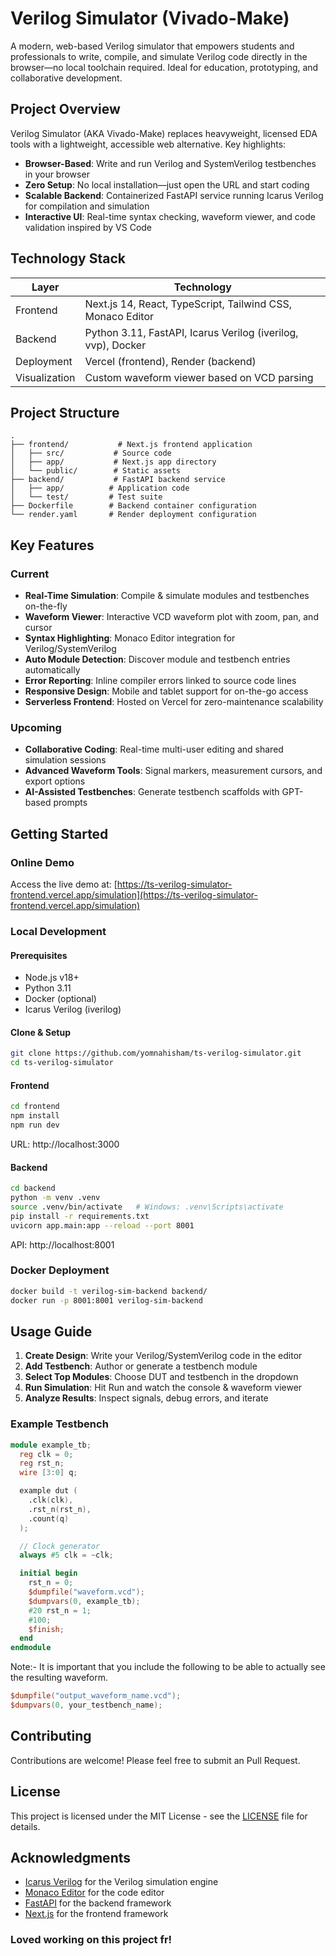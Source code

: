 # Verilog Simulator (Vivado-Make)

A modern, web-based Verilog simulator that empowers students and professionals to write, compile, and simulate Verilog code directly in the browser—no local toolchain required. Ideal for education, prototyping, and collaborative development.

## Project Overview

Verilog Simulator (AKA Vivado-Make) replaces heavyweight, licensed EDA tools with a lightweight, accessible web alternative. Key highlights:

- **Browser-Based**: Write and run Verilog and SystemVerilog testbenches in your browser
- **Zero Setup**: No local installation—just open the URL and start coding
- **Scalable Backend**: Containerized FastAPI service running Icarus Verilog for compilation and simulation
- **Interactive UI**: Real-time syntax checking, waveform viewer, and code validation inspired by VS Code

## Technology Stack

| Layer | Technology |
|-------|------------|
| Frontend | Next.js 14, React, TypeScript, Tailwind CSS, Monaco Editor |
| Backend | Python 3.11, FastAPI, Icarus Verilog (iverilog, vvp), Docker |
| Deployment | Vercel (frontend), Render (backend) |
| Visualization | Custom waveform viewer based on VCD parsing |

## Project Structure

```
.
├── frontend/           # Next.js frontend application
│   ├── src/           # Source code
│   ├── app/           # Next.js app directory
│   └── public/        # Static assets
├── backend/           # FastAPI backend service
│   ├── app/          # Application code
│   └── test/         # Test suite
├── Dockerfile        # Backend container configuration
└── render.yaml       # Render deployment configuration
```

## Key Features

### Current
- **Real-Time Simulation**: Compile & simulate modules and testbenches on-the-fly
- **Waveform Viewer**: Interactive VCD waveform plot with zoom, pan, and cursor
- **Syntax Highlighting**: Monaco Editor integration for Verilog/SystemVerilog
- **Auto Module Detection**: Discover module and testbench entries automatically
- **Error Reporting**: Inline compiler errors linked to source code lines
- **Responsive Design**: Mobile and tablet support for on-the-go access
- **Serverless Frontend**: Hosted on Vercel for zero-maintenance scalability

### Upcoming
- **Collaborative Coding**: Real-time multi-user editing and shared simulation sessions
- **Advanced Waveform Tools**: Signal markers, measurement cursors, and export options
- **AI-Assisted Testbenches**: Generate testbench scaffolds with GPT-based prompts

## Getting Started

### Online Demo
Access the live demo at: [https://ts-verilog-simulator-frontend.vercel.app/simulation](https://ts-verilog-simulator-frontend.vercel.app/simulation)

### Local Development

#### Prerequisites
- Node.js v18+
- Python 3.11
- Docker (optional)
- Icarus Verilog (iverilog)

#### Clone & Setup
```bash
git clone https://github.com/yomnahisham/ts-verilog-simulator.git
cd ts-verilog-simulator
```

#### Frontend
```bash
cd frontend
npm install
npm run dev
```
URL: http://localhost:3000

#### Backend
```bash
cd backend
python -m venv .venv
source .venv/bin/activate   # Windows: .venv\Scripts\activate
pip install -r requirements.txt
uvicorn app.main:app --reload --port 8001
```
API: http://localhost:8001

### Docker Deployment
```bash
docker build -t verilog-sim-backend backend/
docker run -p 8001:8001 verilog-sim-backend
```

## Usage Guide

1. **Create Design**: Write your Verilog/SystemVerilog code in the editor
2. **Add Testbench**: Author or generate a testbench module
3. **Select Top Modules**: Choose DUT and testbench in the dropdown
4. **Run Simulation**: Hit Run and watch the console & waveform viewer
5. **Analyze Results**: Inspect signals, debug errors, and iterate

### Example Testbench
```verilog
module example_tb;
  reg clk = 0;
  reg rst_n;
  wire [3:0] q;

  example dut (
    .clk(clk),
    .rst_n(rst_n),
    .count(q)
  );

  // Clock generator
  always #5 clk = ~clk;

  initial begin
    rst_n = 0;
    $dumpfile("waveform.vcd");
    $dumpvars(0, example_tb);
    #20 rst_n = 1;
    #100;
    $finish;
  end
endmodule
```
Note:- It is important that you include the following to be able to actually see the resulting waveform.
```verilog
$dumpfile("output_waveform_name.vcd");
$dumpvars(0, your_testbench_name);
```

## Contributing

Contributions are welcome! Please feel free to submit an Pull Request.

## License

This project is licensed under the MIT License - see the [LICENSE](LICENSE) file for details. 

## Acknowledgments

- [Icarus Verilog](http://iverilog.icarus.com/) for the Verilog simulation engine
- [Monaco Editor](https://microsoft.github.io/monaco-editor/) for the code editor
- [FastAPI](https://fastapi.tiangolo.com/) for the backend framework
- [Next.js](https://nextjs.org/) for the frontend framework

### Loved working on this project fr!